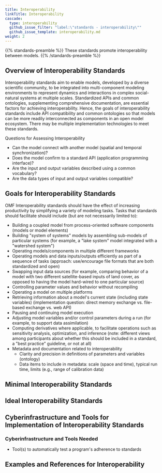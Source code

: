 ```yaml
---
title: Interoperability
linkTitle: Interoperability
cascade:
  type: interoperability
  github_issue_filter: "label:\"standards - interoperability\""
  github_issue_template: interoperability.md
weight: 2
---
```


{{% standards-preamble %}}
These standards promote interoperability between models.
{{% /standards-preamble %}}

## Overview of Interoperability Standards

Interoperability standards aim to enable models, developed by a diverse scientific community, to be integrated into multi-component modeling environments to represent dynamics and interactions in complex social-natural systems at multiple scales. Standardized APIs and common ontologies, supplementing comprehensive documentation, are essential factors for achieving interoperability. Hence, the goals of interoperability standards include API compatibility and common ontologies so that models can be more readily interconnected as components in an open model ecosystem. There may be multiple implementation technologies to meet these standards.  

Questions for Assessing Interoperability 
- Can the model connect with another model (spatial and temporal synchronization)? 
- Does the model confirm to a standard API (application programming interface)?
- Are the input and output variables described using a common vocabulary? 
- Are the data types of input and output variables compatible?

## Goals for Interoperability Standards

OMF Interoperability standards should have the effect of increasing productivity by simplifying a variety of modeling tasks. Tasks that standards should facilitate should include (but are not necessarily limited to):
- Building a coupled model from process-oriented software components (models or model elements)
- Building "system of systems" models by assembling sub-models of particular systems (for example, a "lake system" model integrated with a "watershed system")
- Operating models/components in multiple different frameworks
- Operating models and data inputs/outputs efficiently as part of a sequence of tasks (approach: use/encourage file formats that are both standardized and open)
- Swapping input data sources (for example, comparing behavior of a model with two different satellite-based inputs of land cover, as opposed to having the model hard-wired to one particular source)
- Controlling parameter values and behavior without recompiling
- Operating a model on multiple platforms
- Retrieving information about a model's current state (including state variables) (implementation question: direct memory exchange vs. file-based exchange vs. web API)
- Pausing and continuing model execution
- Adjusting model variables and/or control parameters during a run (for example, to support data assimilation)
- Computing derivatives where applicable, to facilitate operations such as sensitivity analysis, optimization, and inference (note: different views among participants about whether this should be included in a standard, a "best practice" guideline, or not at all)
- Metadata and documentation related to interoperability
  - Clarity and precision in definitions of parameters and variables (ontology)
  - Data items to include in metadata: scale (space and time), typical run time, limits (e.g., range of calibration data)

## Minimal Interoperability Standards

## Ideal Interoperability Standards

## Cyberinfrastructure and Tools for Implementation of Interoperability Standards

### Cyberinfrastructure and Tools Needed

- Tool(s) to automatically test a program's adherence to standards

## Examples and References for Interoperability

